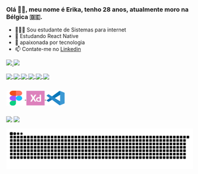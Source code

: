 ### Olá 👋🏽, meu nome é Erika, tenho 28 anos, atualmente moro na Bélgica 🇧🇪.

- 👩🏽‍💻 Sou estudante de Sistemas para internet
- 🌱 Estudando React Native 
- 💜 apaixonada por tecnologia
- 📫 Contate-me no [Linkedin]

[Linkedin]:<https://www.linkedin.com/in/erika-marques-270121219/>

  <div>
  <a href="https://github.com/1ErikaMarques">
  <img height="180em" src="https://github-readme-stats.vercel.app/api?username=1ErikaMarques&show_icons=true&theme=buefy&include_all_commits=true&count_private=true"/>
  <img height="180em" src="https://github-readme-stats.vercel.app/api/top-langs/?username=1ErikaMarques&layout=compact&langs_count=7&theme=buefy"/>
</div>

 <div style="display: inline_block"><br>  
  <img align="center" src="https://img.shields.io/badge/HTML5-E34F26?style=for-the-badge&logo=html5&logoColor=white">
  <img align="center" src="https://img.shields.io/badge/CSS3-1572B6?style=for-the-badge&logo=css3&logoColor=white">   
  <img align="center" src="https://img.shields.io/badge/JavaScript-323330?style=for-the-badge&logo=javascript&logoColor=F7DF1E">
  <img align="center" src="https://img.shields.io/badge/TypeScript-007ACC?style=for-the-badge&logo=typescript&logoColor=white">  
  <img align="center" src="https://img.shields.io/badge/React_Native-20232A?style=for-the-badge&logo=react&logoColor=61DAFB">
  <img align="center" src="https://img.shields.io/badge/styled--components-DB7093?style=for-the-badge&logo=styled-components&logoColor=white">
</div>
  
  ##
  
  <div>
   <img align="center" title="Figma" height="40" width="50" src="https://raw.githubusercontent.com/devicons/devicon/master/icons/figma/figma-original.svg">
   <img align="center" title="Adobe XD" height="40" width="50" src="https://raw.githubusercontent.com/devicons/devicon/master/icons/xd/xd-plain.svg">
   <img align="center" title="VS Code" height="40" width="50" src="https://raw.githubusercontent.com/devicons/devicon/master/icons/vscode/vscode-original.svg">
   
  
</div>
  
  ##
 
<div>   
  <a href = "mailto:1erikagouvea@gmail.com"><img src="https://img.shields.io/badge/-Gmail-%23333?style=for-the-badge&logo=gmail&logoColor=white" target="_blank"></a>
  <a href="https://www.linkedin.com/in/erika-marques-270121219/" target="_blank"><img src="https://img.shields.io/badge/-LinkedIn-%230077B5?style=for-the-badge&logo=linkedin&logoColor=white" target="_blank"></a> 
 
  ![Snake animation](https://github.com/1ErikaMarques/1ErikaMarques/blob/output/github-contribution-grid-snake.svg)
 
</div>
